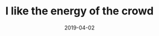---
title: "I like the energy of the crowd"
date: 2019-04-02
related:
  - _fragments/especially-if-thier-dancing-is-synchronized.md
tags:
  - Fragment
---